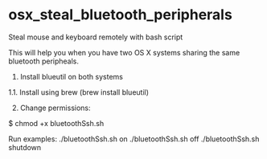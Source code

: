 # osx_steal_bluetooth_peripherals
Steal mouse and keyboard remotely with bash script

This will help you when you have two OS X systems sharing the same bluetooth peripheals.

1. Install blueutil on both systems
  
1.1. Install using brew (brew install blueutil)

2. Change permissions: 

  $ chmod +x bluetoothSsh.sh

Run examples:
  ./bluetoothSsh.sh on
  ./bluetoothSsh.sh off
  ./bluetoothSsh.sh shutdown
